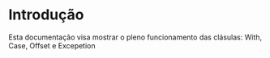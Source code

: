 # Introdução 
Esta documentação visa mostrar o pleno funcionamento das clásulas: With, Case, Offset e Excepetion